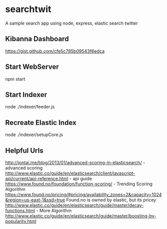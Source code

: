 # searchtwit
A sample search app using node, express, elastic search twitter

## Kibanna Dashboard
https://gist.github.com/cfe5c785b09543f6edca

## Start WebServer
npm start

## Start Indexer
node ./indexer/feeder.js

## Recreate Elastic Index
node ./indexer/setupCore.js

## Helpful Urls
http://jontai.me/blog/2013/01/advanced-scoring-in-elasticsearch/ - advanced scoring
http://www.elastic.co/guide/en/elasticsearch/client/javascript-api/current/api-reference.html - api guide
https://www.found.no/foundation/function-scoring/ - Trending Scoring Algorithm
https://www.found.no/pricing/#pricing/availability_zones=2&capacity=1024&region=us-east-1&ssd=true Found.no is owned by elastic, but its pricey
http://www.elastic.co/guide/en/elasticsearch/guide/master/decay-functions.html - More Algorithm
http://www.elastic.co/guide/en/elasticsearch/guide/master/boosting-by-popularity.html